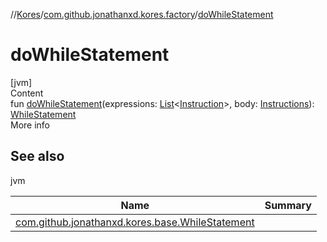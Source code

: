 //[Kores](../index.md)/[com.github.jonathanxd.kores.factory](index.md)/[doWhileStatement](do-while-statement.md)



# doWhileStatement  
[jvm]  
Content  
fun [doWhileStatement](do-while-statement.md)(expressions: [List](https://kotlinlang.org/api/latest/jvm/stdlib/kotlin.collections/-list/index.html)<[Instruction](../com.github.jonathanxd.kores/-instruction/index.md)>, body: [Instructions](../com.github.jonathanxd.kores/-instructions/index.md)): [WhileStatement](../com.github.jonathanxd.kores.base/-while-statement/index.md)  
More info  


## See also  
  
jvm  
  
|  Name|  Summary| 
|---|---|
| <a name="com.github.jonathanxd.kores.factory//doWhileStatement/#kotlin.collections.List[com.github.jonathanxd.kores.Instruction]#com.github.jonathanxd.kores.Instructions/PointingToDeclaration/"></a>[com.github.jonathanxd.kores.base.WhileStatement](../com.github.jonathanxd.kores.base/-while-statement/index.md)| <a name="com.github.jonathanxd.kores.factory//doWhileStatement/#kotlin.collections.List[com.github.jonathanxd.kores.Instruction]#com.github.jonathanxd.kores.Instructions/PointingToDeclaration/"></a>
  
  



